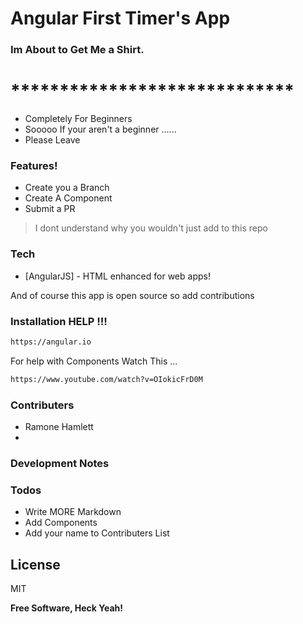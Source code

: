 # Angular First Timer's App

### Im About to Get Me a Shirt.

# *****************************

  - Completely For Beginners 
  - Sooooo If your aren't a beginner ......
  - Please Leave

### Features!

  - Create you a Branch 
  - Create A Component 
  - Submit a PR


>I dont understand why you wouldn't just add to this repo

### Tech

* [AngularJS] - HTML enhanced for web apps!

And of course this app is open source so add contributions 

### Installation HELP !!!
```sh
https://angular.io
```

For help with Components Watch This ...

```sh
https://www.youtube.com/watch?v=OIokicFrD0M
```

### Contributers 
- Ramone Hamlett
- 


### Development Notes


### Todos

 - Write MORE Markdown 
 - Add Components
 - Add your name to Contributers List

License
------------

MIT


**Free Software, Heck Yeah!**

